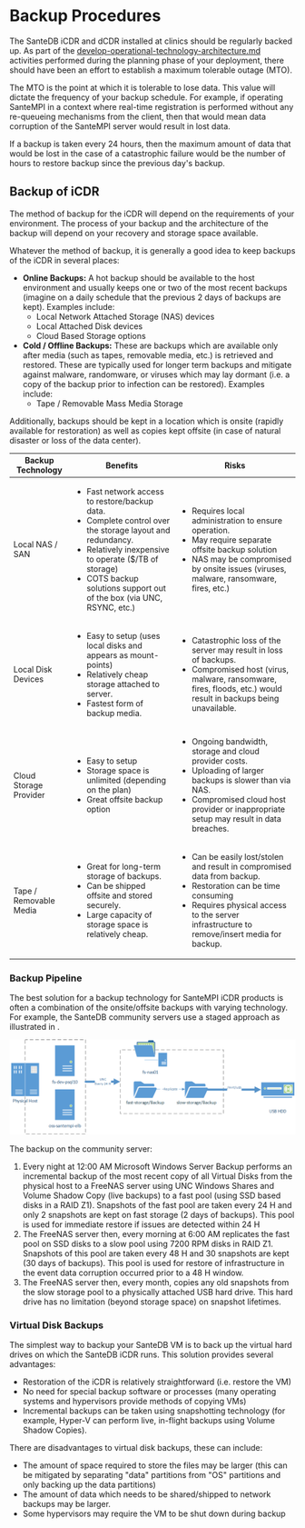 # Backup Procedures

The SanteDB iCDR and dCDR installed at clinics should be regularly backed up. As part of the [develop-operational-technology-architecture.md](../../installation/installation-1/planning-and-preparation-work/develop-operational-technology-architecture.md "mention") activities performed during the planning phase of your deployment, there should have been an effort to establish a maximum tolerable outage (MTO).&#x20;

The MTO is the point at which it is tolerable to lose data. This value will dictate the frequency of your backup schedule. For example, if operating SanteMPI in a context where real-time registration is performed without any re-queueing mechanisms from the client, then that would mean data corruption of the SanteMPI server would result in lost data.&#x20;

If a backup is taken every 24 hours, then the maximum amount of data that would be lost in the case of a catastrophic failure would be the number of hours to restore backup since the previous day's backup.

## Backup of iCDR

The method of backup for the iCDR will depend on the requirements of your environment. The process of your backup and the architecture of the backup will depend on your recovery and storage space available. &#x20;

Whatever the method of backup, it is generally a good idea to keep backups of the iCDR in several places:

* **Online Backups:** A hot backup should be available to the host environment and usually keeps one or two of the most recent backups (imagine on a daily schedule that the previous 2 days of backups are kept). Examples include:
  * Local Network Attached Storage (NAS) devices
  * Local Attached Disk devices
  * Cloud Based Storage options
* **Cold / Offline Backups:** These are backups which are available only after media (such as tapes, removable media, etc.) is retrieved and restored. These are typically used for longer term backups and mitigate against malware, randomware, or viruses which may lay dormant (i.e. a copy of the backup prior to infection can be restored). Examples include:
  * Tape / Removable Mass Media Storage

Additionally, backups should be kept in a location which is onsite (rapidly available for restoration) as well as copies kept offsite (in case of natural disaster or loss of the data center).

| Backup Technology      | Benefits                                                                                                                                                                                                                                                               | Risks                                                                                                                                                                                                                              |
| ---------------------- | ---------------------------------------------------------------------------------------------------------------------------------------------------------------------------------------------------------------------------------------------------------------------- | ---------------------------------------------------------------------------------------------------------------------------------------------------------------------------------------------------------------------------------- |
| Local NAS / SAN        | <ul><li>Fast network access to restore/backup data.</li><li>Complete control over the storage layout and redundancy.</li><li>Relatively inexpensive to operate ($/TB of storage)</li><li>COTS backup solutions support out of the box (via UNC, RSYNC, etc.)</li></ul> | <ul><li>Requires local administration to ensure operation.</li><li>May require separate offsite backup solution</li><li>NAS may be compromised by onsite issues (viruses, malware, ransomware, fires, etc.)</li></ul>              |
| Local Disk Devices     | <ul><li>Easy to setup (uses local disks and appears as mount-points)</li><li>Relatively cheap storage attached to server.</li><li>Fastest form of backup media.</li></ul>                                                                                              | <ul><li>Catastrophic loss of the server may result in loss of backups.</li><li>Compromised host (virus, malware, ransomware, fires, floods, etc.) would result in backups being unavailable.</li></ul>                             |
| Cloud Storage Provider | <ul><li>Easy to setup </li><li>Storage space is unlimited (depending on the plan)</li><li>Great offsite backup option </li></ul>                                                                                                                                       | <ul><li>Ongoing bandwidth, storage and cloud provider costs.</li><li>Uploading of larger backups is slower than via NAS.</li><li>Compromised cloud host provider or inappropriate setup may result in data breaches.</li></ul>     |
| Tape / Removable Media | <ul><li>Great for long-term storage of backups.</li><li>Can be shipped offsite and stored securely.</li><li>Large capacity of storage space is relatively cheap.</li></ul>                                                                                             | <ul><li>Can be easily lost/stolen and result in compromised data from backup.</li><li>Restoration can be time consuming</li><li>Requires physical access to the server infrastructure to remove/insert media for backup.</li></ul> |

### Backup Pipeline

The best solution for a backup technology for SanteMPI iCDR products is often a combination of the onsite/offsite backups with varying technology. For example, the SanteDB community servers use a staged approach as illustrated in .

&#x20;

![](<../../.gitbook/assets/image (435).png>)

The backup on the community server:

1. Every night at 12:00 AM Microsoft Windows Server Backup performs an incremental backup of the most recent copy of all Virtual Disks from the physical host to a FreeNAS server using UNC Windows Shares and Volume Shadow Copy (live backups) to a fast pool (using SSD based disks in a RAID Z1). Snapshots of the fast pool are taken every 24 H and only 2 snapshots are kept on fast storage (2 days of backups). This pool is used for immediate restore if issues are detected within 24 H
2. The FreeNAS server then, every morning at 6:00 AM replicates the fast pool on SSD disks to a slow pool using 7200 RPM disks in RAID Z1. Snapshots of this pool are taken every 48 H and 30 snapshots are kept (30 days of backups). This pool is used for restore of infrastructure in the event data corruption occurred prior to a 48 H window.
3. The FreeNAS server then, every month, copies any old snapshots from the slow storage pool to a physically attached USB hard drive. This hard drive has no limitation (beyond storage space) on snapshot lifetimes.&#x20;

### Virtual Disk Backups

The simplest way to backup your SanteDB VM is to back up the virtual hard drives on which the SanteDB iCDR runs. This solution provides several advantages:

* Restoration of the iCDR is relatively straightforward (i.e. restore the VM)
* No need for special backup software or processes (many operating systems and hypervisors provide methods of copying VMs)
* &#x20;Incremental backups can be taken using snapshotting technology (for example, Hyper-V can perform live, in-flight backups using Volume Shadow Copies).

There are disadvantages to virtual disk backups, these can include:

* The amount of space required to store the files may be larger (this can be mitigated by separating "data" partitions from "OS" partitions and only backing up the data partitions)
* The amount of data which needs to be shared/shipped to network backups may be larger.
* Some hypervisors may require the VM to be shut down during backup

####

